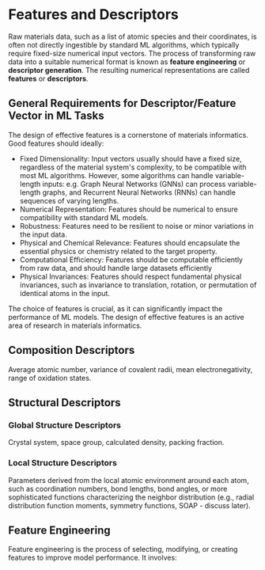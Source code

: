 # Features and Descriptors
Raw materials data, such as a list of atomic species and their coordinates, is often not directly ingestible by standard ML algorithms, which typically require fixed-size numerical input vectors. The process of transforming raw data into a suitable numerical format is known as **feature engineering** or **descriptor generation**. The resulting numerical representations are called **features** or **descriptors**.

## General Requirements for Descriptor/Feature Vector in ML Tasks
The design of effective features is a cornerstone of materials informatics. Good features should ideally:

- Fixed Dimensionality: Input vectors usually should have a fixed size, regardless of the material system's complexity, to be compatible with most ML algorithms. However, some algorithms can handle variable-length inputs: e.g. Graph Neural Networks (GNNs) can process variable-length graphs, and Recurrent Neural Networks (RNNs) can handle sequences of varying lengths.
- Numerical Representation: Features should be numerical to ensure compatibility with standard ML models.
- Robustness: Features need to be resilient to noise or minor variations in the input data.
- Physical and Chemical Relevance: Features should encapsulate the essential physics or chemistry related to the target property.
- Computational Efficiency: Features should be computable efficiently from raw data, and should handle large datasets efficiently
- Physical Invariances: Features should respect fundamental physical invariances, such as invariance to translation, rotation, or permutation of identical atoms in the input.

The choice of features is crucial, as it can significantly impact the performance of ML models. The design of effective features is an active area of research in materials informatics.

## Composition Descriptors
Average atomic number, variance of covalent radii, mean electronegativity, range of oxidation states.

## Structural Descriptors

### Global Structure Descriptors
Crystal system, space group, calculated density, packing fraction.

### Local Structure Descriptors
Parameters derived from the local atomic environment around each atom, such as coordination numbers, bond lengths, bond angles, or more sophisticated functions characterizing the neighbor distribution (e.g., radial distribution function moments, symmetry functions, SOAP - discuss later).

## Feature Engineering
Feature engineering is the process of selecting, modifying, or creating features to improve model performance. It involves:
